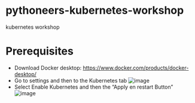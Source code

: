 # pythoneers-kubernetes-workshop
kubernetes workshop

# Prerequisites
- Download Docker desktop: https://www.docker.com/products/docker-desktop/
- Go to settings and then to the Kubernetes tab
![image](https://github.com/user-attachments/assets/97f36d02-b930-408f-9bf9-11ad0e8f3c50)
- Select Enable Kubernetes and then the “Apply en restart Button”
![image](https://github.com/user-attachments/assets/48824f7f-4d3b-4b0e-b684-b4e006d57ae1)

  
